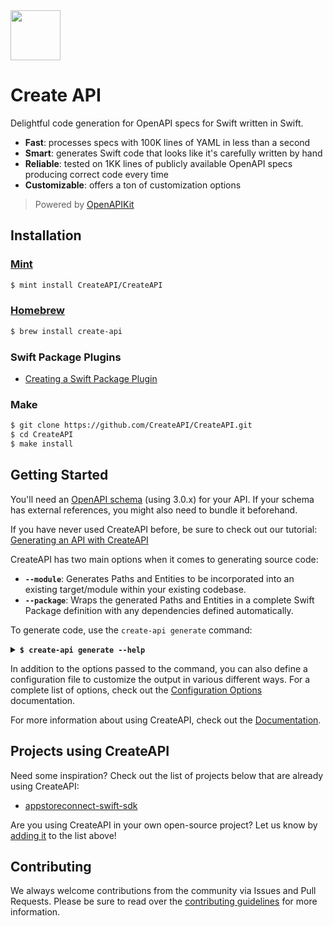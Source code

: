 <img width="80px" src="https://user-images.githubusercontent.com/1567433/146774765-4671c989-62c3-4418-8bdb-2773d7a26067.png">

# Create API

Delightful code generation for OpenAPI specs for Swift written in Swift.

- **Fast**: processes specs with 100K lines of YAML in less than a second
- **Smart**: generates Swift code that looks like it's carefully written by hand
- **Reliable**: tested on 1KK lines of publicly available OpenAPI specs producing correct code every time
- **Customizable**: offers a ton of customization options

> Powered by [OpenAPIKit](https://github.com/mattpolzin/OpenAPIKit)

## Installation

### [Mint](https://github.com/yonaskolb/Mint)

```bash
$ mint install CreateAPI/CreateAPI
```

### [Homebrew](https://formulae.brew.sh/formula/create-api)

```bash
$ brew install create-api
```

### Swift Package Plugins

- [Creating a Swift Package Plugin](./Docs/SwiftPackagePlugins.md)

### Make

```bash
$ git clone https://github.com/CreateAPI/CreateAPI.git
$ cd CreateAPI
$ make install
```

## Getting Started

You'll need an [OpenAPI schema](https://swagger.io/specification/) (using 3.0.x) for your API. If your schema has external references, you might also need to bundle it beforehand.

If you have never used CreateAPI before, be sure to check out our tutorial: [Generating an API with CreateAPI](./Docs/Tutorial.md)

CreateAPI has two main options when it comes to generating source code:

- **`--module`**: Generates Paths and Entities to be incorporated into an existing target/module within your existing codebase.
- **`--package`**: Wraps the generated Paths and Entities in a complete Swift Package definition with any dependencies defined automatically.

To generate code, use the `create-api generate` command:

<details>
<summary><b><code>$ create-api generate --help</code></b></summary>

```
USAGE: create-api generate <input> [--output <output>] [--config <config>] [--config-option <config-option> ...] [--verbose] [--strict] [--clean] [--allow-errors] [--watch] [--single-threaded] [--measure]

ARGUMENTS:
  <input>                 The OpenAPI spec input file in either JSON or YAML format

OPTIONS:
  --output <output>       The directory where generated outputs are written (default: CreateAPI)
  --config <config>       The path to generator configuration. (default: .create-api.yaml)
        If not provided, the command will automatically try using .create-api.yaml in the current
        directory if it exists.
  --config-option <config-option>
                          Options to be applied when generating.
        In scenarios where you need to customize behaviour when invoking the generator, use this option to
        specify individual overrides. For example:

        --config-option "entities.filenameTemplate=%0DTO.swift"

        You can specify multiple --config-option arguments and the value of each one must match the
        'keyPath=value' format above where keyPath is a dot separated path to the option and value is the
        yaml/json representation of the option.
  -v, --verbose           Print additional logging information
  --strict                Turns all warnings into errors
  -c, --clean             Removes the output folder before continuing
  --allow-errors          Ignore any errors that happen during code generation
  --watch                 Monitor changes to both the spec and the configuration file and automatically
                          re-generated input
  --single-threaded       By default, saturates all available threads. Pass this option to turn all
                          parallelization off.
  --measure               Measure performance of individual operations
  --version               Show the version.
  -h, --help              Show help information.
```

</details>

In addition to the options passed to the command, you can also define a configuration file to customize the output in various different ways. For a complete list of options, check out the [Configuration Options](./Docs/ConfigOptions.md) documentation.

For more information about using CreateAPI, check out the [Documentation](./Docs/).

## Projects using CreateAPI

Need some inspiration? Check out the list of projects below that are already using CreateAPI:

- [appstoreconnect-swift-sdk](https://github.com/AvdLee/appstoreconnect-swift-sdk)

Are you using CreateAPI in your own open-source project? Let us know by [adding it](https://github.com/CreateAPI/CreateAPI/edit/main/README.md) to the list above!

## Contributing

We always welcome contributions from the community via Issues and Pull Requests. Please be sure to read over the [contributing guidelines](./CONTRIBUTING.md) for more information.
